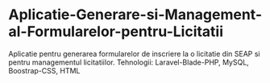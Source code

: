 # Aplicatie-Generare-si-Management-al-Formularelor-pentru-Licitatii
Aplicatie pentru generarea formularelor de inscriere la o licitatie din SEAP si pentru managementul licitatiilor. Tehnologii: Laravel-Blade-PHP, MySQL, Boostrap-CSS, HTML 

